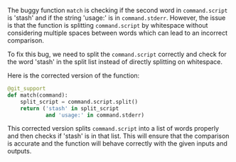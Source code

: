 The buggy function `match` is checking if the second word in `command.script` is 'stash' and if the string 'usage:' is in `command.stderr`. However, the issue is that the function is splitting `command.script` by whitespace without considering multiple spaces between words which can lead to an incorrect comparison.

To fix this bug, we need to split the `command.script` correctly and check for the word 'stash' in the split list instead of directly splitting on whitespace.

Here is the corrected version of the function:

```python
@git_support
def match(command):
    split_script = command.script.split()
    return ('stash' in split_script
            and 'usage:' in command.stderr)
```

This corrected version splits `command.script` into a list of words properly and then checks if 'stash' is in that list. This will ensure that the comparison is accurate and the function will behave correctly with the given inputs and outputs.